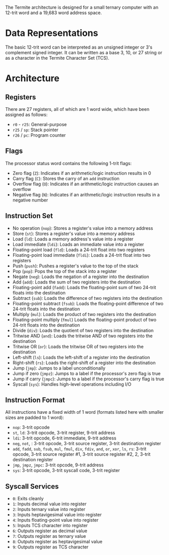The Termite architecture is designed for a small ternary computer with an 12-trit word and a 19,683 word address space.

# Data Representations
The basic 12-trit word can be interpreted as an unsigned integer or  3's complement signed integer.  It can be written as a base 3, 10, or 27 string or as a character in the Termite Character Set (TCS).

# Architecture

## Registers
There are 27 registers, all of which are 1 word wide, which have been assigned as follows:
- `r0` - `r25`: General-purpose
- `r25` / `sp`: Stack pointer
- `r26` / `pc`: Program counter

## Flags
The processor status word contains the following 1-trit flags:
- Zero flag (`Z`): Indicates if an arithmetic/logic instruction results in 0
- Carry flag (`C`): Stores the carry of an `add` instruction
- Overflow flag (`O`): Indicates if an arithmetic/logic instruction causes an overflow
- Negative flag (`N`): Indicates if an arithmetic/logic instruction results in a negative number

## Instruction Set
- No operation (`nop`): Stores a register's value into a memory address
- Store (`st`): Stores a register's value into a memory address
- Load (`ld`): Loads a memory address's value into a register
- Load immediate (`ldi`): Loads an immediate value into a register
- Floating-point load (`fld`): Loads a 24-trit float into two registers
- Floating-point load immediate (`fldi`): Loads a 24-trit float into two registers
- Push (`push`): Pushes a register's value to the top of the stack
- Pop (`pop`): Pops the top of the stack into a register
- Negate (`neg`): Loads the negation of a register into the destination
- Add (`add`): Loads the sum of two registers into the destination
- Floating-point add (`fadd`): Loads the floating-point sum of two 24-trit floats into the destination
- Subtract (`sub`): Loads the difference of two registers into the destination
- Floating-point subtract (`fsub`): Loads the floating-point difference of two 24-trit floats into the destination
- Multiply (`mul`): Loads the product of two registers into the destination
- Floating-point multiply (`fmul`) Loads the floating-point product of two 24-trit floats into the destination
- Divide (`div`): Loads the quotient of two registers into the destination
- Tritwise AND (`and`): Loads the tritwise AND of two registers into the destination
- Tritwise OR (`or`): Loads the tritwise OR of two registers into the destination
- Left-shift (`ls`): Loads the left-shift of a register into the destination
- Right-shift (`rs`): Loads the right-shift of a register into the destination
- Jump (`jmp`): Jumps to a label unconditionally
- Jump if zero (`jmpz`): Jumps to a label if the processor's zero flag is true
- Jump if carry (`jmpc`): Jumps to a label if the processor's carry flag is true
- Syscall (`sys`): Handles high-level operations including I/O

## Instruction Format
All instructions have a fixed width of 1 word (formats listed here with smaller sizes are padded to 1 word):
-  `nop`: 3-trit opcode
-  `st`, `ld`: 3-trit opcode, 3-trit register, 9-trit address
-  `ldi`: 3-trit opcode, 6-trit immediate, 9-trit address
-  `neg`, `not`, : 3-trit opcode, 3-trit source register, 3-trit destination register
-  `add`, `fadd`, `sub`, `fsub`, `mul`, `fmul`, `div`, `fdiv`, `and`, `or`, `xor`, `ls`, `rs`: 
    3-trit opcode, 3-trit source register #1, 3-trit source register #2, 2, 3-trit destination register
- `jmp`, `jmpz`, `jmpc`: 3-trit opcode, 9-trit address
- `sys`: 3-trit opcode, 3-trit syscall code, 3-trit register

## Syscall Services
- `0`: Exits cleanly
- `1`: Inputs decimal value into register
- `2`: Inputs ternary value into register
- `3`: Inputs heptavigesimal value into register
- `4`: Inputs floating-point value into register
- `5`: Inputs TCS character into register
- `6`: Outputs register as decimal value
- `7`: Outputs register as ternary value
- `8`: Outputs register as heptavigesimal value
- `9`: Outputs register as TCS character